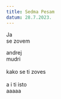 ```yaml
---
title: Sedma Pesam
datum: 28.7.2023.
---
```

J﻿a\
s﻿e zovem

a﻿ndrej\
m﻿udri\
\
k﻿ako se ti zoves\
\
a﻿ i ti isto\
a﻿aaaa